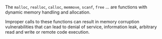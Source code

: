 The `malloc`, `realloc`, `calloc`, `memmove`, `scanf`, `free` ... are functions with dynamic memory handling and allocation. 

Improper calls to these functions can result in memory corruption vulnerabilities that can lead to denial of service,
information leak, arbitrary read and write or remote code execution.
